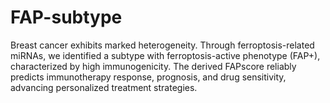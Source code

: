 # FAP-subtype
Breast cancer exhibits marked heterogeneity. Through ferroptosis-related miRNAs, we identified a subtype with ferroptosis-active phenotype (FAP+), characterized by high immunogenicity. The derived FAPscore reliably predicts immunotherapy response, prognosis, and drug sensitivity, advancing personalized treatment strategies.
